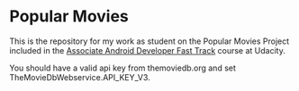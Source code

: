 # Popular Movies

This is the repository for my work as student on the Popular Movies Project included in the [Associate Android Developer Fast Track](https://www.udacity.com/course/associate-android-developer-fast-track--nd818) course at Udacity.

You should have a valid api key from themoviedb.org and set TheMovieDbWebservice.API_KEY_V3.
